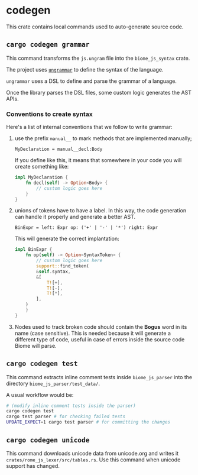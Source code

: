 # codegen

This crate contains local commands used to auto-generate source code.

## `cargo codegen grammar`
This command transforms the `js.ungram` file into the `biome_js_syntax` crate.

The project uses [`ungrammar`](https://github.com/rust-analyzer/ungrammar) to define the syntax of the language.

`ungrammar` uses a DSL to define and parse the grammar of a language.

Once the library parses the DSL files, some custom logic generates the AST APIs.

### Conventions to create syntax

Here's a list of internal conventions that we follow to write grammar:

1. use the prefix `manual__` to mark methods that are implemented manually;

	```text
	MyDeclaration = manual__decl:Body
	```

	If you define like this, it means that somewhere in your code you will create something like:

	```rust
	impl MyDeclaration {
		fn decl(self) -> Option<Body> {
			// custom logic goes here
		}
	}
	```

1. unions of tokens have to have a label. In this way, the code generation can handle it properly and generate a better AST.

	```text
	BinExpr = left: Expr op: ('+' | '-' | '*') right: Expr
	```

	This will generate the correct implantation:

	```rust
	impl BinExpr {
		fn op(self) -> Option<SyntaxToken> {
			// custom logic goes here
			support::find_token(
			&self.syntax,
			&[
				T![+],
				T![-],
				T![*],
			],
		)
		}
	}
	```

1. Nodes used to track broken code should contain the **Bogus** word in its name (case sensitive).
This is needed because it will generate a different type of code, useful in case of errors inside the source code Biome will parse.

## `cargo codegen test`
This command extracts inline comment tests inside `biome_js_parser` into the directory `biome_js_parser/test_data/`.

A usual workflow would be:
```bash
# (modify inline comment tests inside the parser)
cargo codegen test
cargo test parser # for checking failed tests
UPDATE_EXPECT=1 cargo test parser # for committing the changes
```

## `cargo codegen unicode`
This command downloads unicode data from unicode.org and writes it `crates/rome_js_lexer/src/tables.rs`.
Use this command when unicode support has changed.
